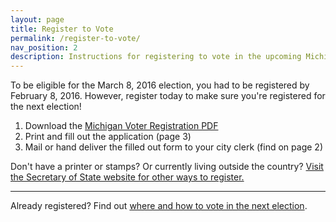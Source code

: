 ```yaml
---
layout: page
title: Register to Vote
permalink: /register-to-vote/
nav_position: 2
description: Instructions for registering to vote in the upcoming Michigan election.
---
```


To be eligible for the March 8, 2016 election, you had to be registered by February 8, 2016. However, register today to make sure you're registered for the next election!

1. Download the [Michigan Voter Registration PDF](http://www.michigan.gov/documents/MIVoterRegistration_97046_7.pdf)
2. Print and fill out the application (page 3)
3. Mail or hand deliver the filled out form to your city clerk (find on page 2)

Don't have a printer or stamps? Or currently living outside the country? [Visit the Secretary of State website for other ways to register.](http://www.michigan.gov/sos/0,1607,7-127-1633_8716_8726_47669-175879--,00.html)

---

Already registered? Find out [where and how to vote in the next election](/how-to-vote/).